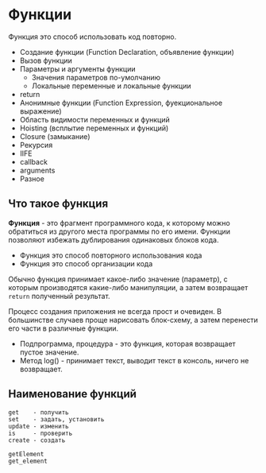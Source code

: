# Функции
Функция это споcоб использовать код повторно.

- Создание функции (Function Declaration, объявление функции)
- Вызов функции
- Параметры и аргументы функции
    - Значения параметров по-умолчанию
    - Локальные переменные и локальные функции
- return
- Анонимные функции (Function Expression, фуекциональное выражение)
- Область видимости переменных и функций
- Hoisting (всплытие переменных и функций)
- Closure (замыкание)
- Рекурсия
- IIFE
- callback
- arguments
- Разное

## Что такое функция
**Функция** - это фрагмент программного кода, к которому можно обратиться из другого места программы по его имени. Функции позволяют избежать дублирования одинаковых блоков кода.

- Функция это способ повторного использования кода
- Функция это способ организации кода

Обычно функция принимает какое-либо значение (параметр), с которым производятся какие-либо манипуляции, а затем возвращает `return` полученный результат.

Процесс создания приложения не всегда прост и очевиден. В большинстве случаев проще нарисовать блок-схему, а затем перенести его части в различные функции.

- Подпрограмма, процедура - это функция, которая возвращает пустое значение.
- Метод log() - принимает текст, выводит текст в консоль, ничего не возвращает.

## Наименование функций
    get    - получить
    set    - задать, установить
    update - изменить
    is     - проверить
    create - создать

    getElement
    get_element
